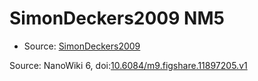 <a name="material" />

# SimonDeckers2009 NM5
<script type="application/ld+json">
  {
    "@context": "https://schema.org/",
    "@type": "ChemicalSubstance",
    "@id": "https://egonw.github.io/nanowiki/nanowiki174.html#material",
    "http://purl.org/dc/terms/conformsTo":
      {
        "@type": "CreativeWork",
        "@id": "https://bioschemas.org/profiles/ChemicalSubstance/0.4-RELEASE/"
      },
    "identfier": "174",
    "name": "SimonDeckers2009 NM5",
    "url": "https://egonw.github.io/nanowiki/nanowiki174.html#material",
    "sameAs": "http://127.0.0.1/mediawiki/index.php/Special:URIResolver/SimonDeckers2009_NM5"
  }
</script>


* Source: [SimonDeckers2009](articleSimonDeckers2009.md)


Source: NanoWiki 6, doi:[10.6084/m9.figshare.11897205.v1](https://doi.org/10.6084/m9.figshare.11897205.v1)
